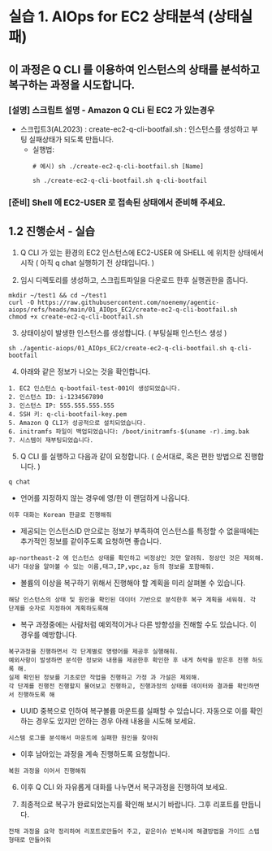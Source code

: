 # 실습 1. AIOps for EC2 상태분석 (상태실패)

## 이 과정은 Q CLI 를 이용하여 인스턴스의 상태를 분석하고 복구하는 과정을 시도합니다. 


### [설명] 스크립트 설명 - Amazon Q CLi 된 EC2 가 있는경우

   * 스크립트3(AL2023) : create-ec2-q-cli-bootfail.sh : 인스턴스를 생성하고 부팅 실패상태가 되도록 만듭니다.
     * 실행법:
        ```
        # 예시) sh ./create-ec2-q-cli-bootfail.sh [Name]
        ```
        ```
        sh ./create-ec2-q-cli-bootfail.sh q-cli-bootfail
        ```

### [준비] Shell 에 EC2-USER 로 접속된 상태에서 준비해 주세요.



## 1.2 진행순서 - 실습

1. Q CLI 가 있는 환경의 EC2 인스턴스에 EC2-USER 에 SHELL 에 위치한 상태에서 시작 ( 아직 q chat 실행하기 전 상태입니다. )

2. 임시 디렉토리를 생성하고, 스크립트파일을 다운로드 한후 실행권한을 줍니다.   
```
mkdir ~/test1 && cd ~/test1
curl -O https://raw.githubusercontent.com/noenemy/agentic-aiops/refs/heads/main/01_AIOps_EC2/create-ec2-q-cli-bootfail.sh
chmod +x create-ec2-q-cli-bootfail.sh
```

3. 상태이상이 발생한 인스턴스를 생성합니다. ( 부팅실패 인스턴스 생성 )
```
sh ./agentic-aiops/01_AIOps_EC2/create-ec2-q-cli-bootfail.sh q-cli-bootfail
```

4. 아래와 같은 정보가 나오는 것을 확인합니다. 
```
1. EC2 인스턴스 q-bootfail-test-001이 생성되었습니다.
2. 인스턴스 ID: i-1234567890
3. 인스턴스 IP: 555.555.555.555
4. SSH 키: q-cli-bootfail-key.pem
5. Amazon Q CLI가 성공적으로 설치되었습니다.
6. initramfs 파일이 백업되었습니다: /boot/initramfs-$(uname -r).img.bak
7. 시스템이 재부팅되었습니다.

```

5. Q CLI 를 실행하고 다음과 같이 요청합니다. ( 순서대로, 혹은 편한 방법으로 진행합니다. )

```
q chat
```

* 언어를 지정하지 않는 경우에 영/한 이 랜덤하게 나옵니다. 
```
이후 대화는 Korean 한글로 진행해줘
```

* 제공되는 인스턴스ID 만으로는 정보가 부족하여 인스턴스를 특정할 수 없을때에는 추가적인 정보를 같이주도록 요청하면 좋습니다. 
```
ap-northeast-2 에 인스턴스 상태를 확인하고 비정상인 것만 알려줘. 정상인 것은 제외해.
내가 대상을 알아볼 수 있는 이름,태그,IP,vpc,az 등의 정보를 포함해줘.
```

* 볼륨의 이상을 복구하기 위해서 진행해야 할 계획을 미리 살펴볼 수 있습니다. 
```
해당 인스턴스의 상태 및 원인을 확인된 데이터 기반으로 분석한후 복구 계획을 세워줘. 각 단계를 숫자로 지정하여 계획하도록해
```

* 복구 과정중에는 사람처럼 예외적이거나 다른 방향성을 진해할 수도 있습니다. 이 경우를 예방합니다. 
```
복구과정을 진행하면서 각 단계별로 명령어를 제공후 실행해줘.
예외사항이 발생하면 분석한 정보와 내용을 제공한후 확인한 후 내게 허락을 받은후 진행 하도록 해.
실제 확인된 정보를 기초로만 작업을 진행하고 가정 과 가설은 제외해.
각 단계를 진행전 진행할지 물어보고 진행하고, 진행과정의 상태를 데이터와 결과를 확인하면서 진행하도록 해
```

* UUID 중복으로 인하여 복구볼륨 마운트를 실패할 수 있습니다. 자동으로 이를 확인하는 경우도 있지만 안하는 경우 아래 내용을 시도해 보세요.
```
시스템 로그를 분석해서 마운트에 실패한 원인을 찾아줘
```

* 이후 남아있는 과정을 계속 진행하도록 요청합니다. 
```
복원 과정을 이어서 진행해줘
```

6. 이후 Q CLI 와 자유롭게 대화를 나누면서 복구과정을 진행하여 보세요.

7. 최종적으로 복구가 완료되었는지를 확인해 보시기 바랍니다. 그후 리포트를 만듭니다. 
```
전채 과정을 요약 정리하여 리포트로만들어 주고, 같은이슈 반복시에 해결방법을 가이드 스텝형태로 만들어줘
```

